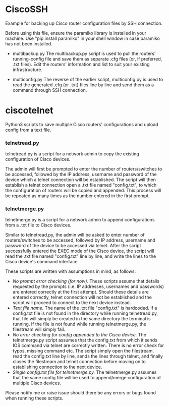 # CiscoSSH
Example for backing up Cisco router configuration files by SSH connection.

Before using this file, ensure the paramiko library is installed in your machine. Use "pip install paramiko" in your shell window in case paramiko has not been installed.

- multibackup.py
The multibackup.py script is used to pull the routers' running-config file and save them as separate .cfg files (or, if preferred, .txt files). Edit the routers' information and list to suit your existing infrastructure.

- multiconfig.py
The reverse of the earlier script, multiconfig.py is used to read the generated .cfg (or .txt) files line by line and send them as a command through SSH connection.

# ciscotelnet
Python3 scripts to save multiple Cisco routers' configurations and upload config from a text file.

### telnetread.py
telnetread.py is a script for a network admin to copy the existing configuration of Cisco devices.

The admin will first be prompted to enter the number of routers/switches to be accessed, followed by the IP address, username and password of the device which a telnet connection will be established.
The script will then establish a telnet connection open a .txt file named "config.txt", to which the configuration of routers will be copied and appended.
This process will be repeated as many times as the number entered in the first prompt.

### telnetmerge.py
telnetmerge.py is a script for a network admin to append configurations from a .txt file to Cisco devices.

Similar to telnetread.py, the admin will be asked to enter number of routers/switches to be accessed, followed by IP address, username and password of the device to be accessed via telnet.
After the script successfully entered the EXEC mode of the Cisco device, the script will read the .txt file named "config.txt" line by line, and write the lines to the Cisco device's command interface.

These scripts are written with assumptions in mind, as follows:

- *No prompt error checking (for now).* These scripts assume that details requested by the prompts (i.e. IP addresses, usernames and passwords) are entered correctly at the first attempt. Should these details are entered correctly, telnet connection will not be established and the script will proceed to connect to the next device instead.
- *Text file name.* The name of the .txt file "config.txt" is hardcoded. If a config.txt file is not found in the directory while running telnetread.py, that file will simply be created in the same directory the terminal is running. If the file is not found while running telnetmerge.py, the filestream will simply fail.
- *No error checking for config appended to the Cisco device.* The telnetmerge.py script assumes that the config.txt from which it sends IOS command via telnet are correctly written. There is no error check for typos, missing command etc. The script simply open the filestream, read the config.txt line by line, sends the lines through telnet, and finally closes the filestream and telnet connection before moving on to establishing connection to the next device.
- *Single config.txt file for telnetmerge.py.* The telnetmerge.py assumes that the same config file will be used to append/merge configuration of multiple Cisco devices.

Please notify me or raise issue should there be any errors or bugs found when running these scripts.
